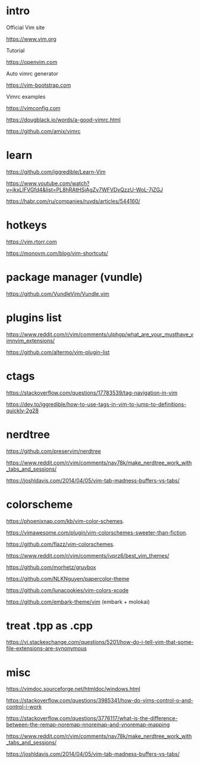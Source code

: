 
intro
===

Official Vim site

https://www.vim.org

Tutorial

https://openvim.com

Auto vimrc generator

https://vim-bootstrap.com

Vimrc examples

https://vimconfig.com

https://dougblack.io/words/a-good-vimrc.html

https://github.com/amix/vimrc

learn
===

https://github.com/iggredible/Learn-Vim

https://www.youtube.com/watch?v=jkxLIFVGfd4&list=PL8hRAtHSjAgZv7WFVDvQzzU-WoL-7jZGJ

https://habr.com/ru/companies/ruvds/articles/544160/

hotkeys
===

https://vim.rtorr.com

https://monovm.com/blog/vim-shortcuts/

package manager (vundle)
===

https://github.com/VundleVim/Vundle.vim

plugins list
===

https://www.reddit.com/r/vim/comments/ulphgp/what_are_your_musthave_vimnvim_extensions/

https://github.com/altermo/vim-plugin-list

ctags
===

https://stackoverflow.com/questions/17783539/tag-navigation-in-vim

https://dev.to/iggredible/how-to-use-tags-in-vim-to-jump-to-definitions-quickly-2g28

nerdtree
===

https://github.com/preservim/nerdtree

https://www.reddit.com/r/vim/comments/nav78k/make_nerdtree_work_with_tabs_and_sessions/

https://joshldavis.com/2014/04/05/vim-tab-madness-buffers-vs-tabs/

colorscheme
===

https://phoenixnap.com/kb/vim-color-schemes.

https://vimawesome.com/plugin/vim-colorschemes-sweeter-than-fiction.

https://github.com/flazz/vim-colorschemes.

https://www.reddit.com/r/vim/comments/ivprz6/best_vim_themes/

https://github.com/morhetz/gruvbox

https://github.com/NLKNguyen/papercolor-theme

https://github.com/lunacookies/vim-colors-xcode

https://github.com/embark-theme/vim (embark + molokai)

treat .tpp as .cpp
===
https://vi.stackexchange.com/questions/5201/how-do-i-tell-vim-that-some-file-extensions-are-synonymous

misc
===

https://vimdoc.sourceforge.net/htmldoc/windows.html

https://stackoverflow.com/questions/3985341/how-do-vims-control-o-and-control-i-work

https://stackoverflow.com/questions/3776117/what-is-the-difference-between-the-remap-noremap-nnoremap-and-vnoremap-mapping

https://www.reddit.com/r/vim/comments/nav78k/make_nerdtree_work_with_tabs_and_sessions/

https://joshldavis.com/2014/04/05/vim-tab-madness-buffers-vs-tabs/
